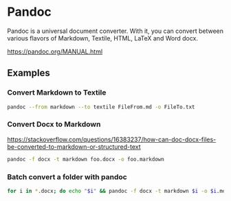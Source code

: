 # Pandoc

Pandoc is a universal document converter. With it, you can convert between various flavors of Markdown, Textile,
HTML, LaTeX and Word docx.

https://pandoc.org/MANUAL.html

## Examples

### Convert Markdown to Textile

```bash
pandoc --from markdown --to textile FileFrom.md -o FileTo.txt
```

### Convert Docx to Markdown

https://stackoverflow.com/questions/16383237/how-can-doc-docx-files-be-converted-to-markdown-or-structured-text

```bash
pandoc -f docx -t markdown foo.docx -o foo.markdown
```

### Batch convert a folder with pandoc

```bash
for i in *.docx; do echo "$i" && pandoc -f docx -t markdown $i -o $i.md; done
```

